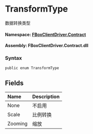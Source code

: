 # TransformType

数据转换类型

#### **Namespace**: [FBoxClientDriver.Contract](https://docs.flexem.net/fbox/zh-cn/sdk/FBoxClientDriver.Contract.html)

#### **Assembly**: FBoxClientDriver.Contract.dll

### Syntax <a id="FBoxClientDriver_Contract_TransformType_syntax"></a>

```text
public enum TransformType
```

## Fields <a id="fields"></a>

| Name | Description |
| :--- | :--- |
| None | 不启用 |
| Scale | 比例转换 |
| Zooming | 缩放 |

